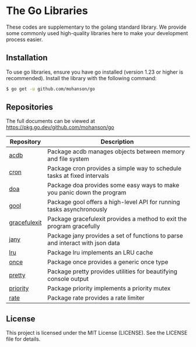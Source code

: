 # The Go Libraries

These codes are supplementary to the golang standard library. We provide some commonly used high-quality libraries here to make your development process easier.

## Installation

To use go libraries, ensure you have go installed (version 1.23 or higher is recommended). Install the library with the following command:

```sh
$ go get -u github.com/mohanson/go
```

## Repositories

The full documents can be viewed at <https://pkg.go.dev/github.com/mohanson/go>

|           Repository           |                                  Description                                  |
| ------------------------------ | ----------------------------------------------------------------------------- |
| [acdb](./acdb)                 | Package acdb manages objects between memory and file system                   |
| [cron](./cron)                 | Package cron provides a simple way to schedule tasks at fixed intervals       |
| [doa](./doa)                   | Package doa provides some easy ways to make you panic down the program        |
| [gool](./gool)                 | Package gool offers a high-level API for running tasks asynchronously         |
| [gracefulexit](./gracefulexit) | Package gracefulexit provides a method to exit the program gracefully         |
| [jany](./jany)                 | Package jany provides a set of functions to parse and interact with json data |
| [lru](./lru)                   | Package lru implements an LRU cache                                           |
| [once](./once)                 | Package once provides a generic once type                                     |
| [pretty](./pretty)             | Package pretty provides utilities for beautifying console output              |
| [priority](./priority)         | Package priority implements a priority mutex                                  |
| [rate](./rate)                 | Package rate provides a rate limiter                                          |

## License

This project is licensed under the MIT License (LICENSE). See the LICENSE file for details.
